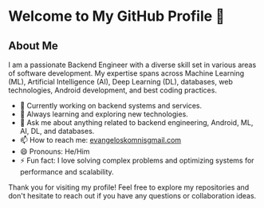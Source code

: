 # Welcome to My GitHub Profile 👋

## About Me

I am a passionate Backend Engineer with a diverse skill set in various areas of software development. My expertise spans across Machine Learning (ML), Artificial Intelligence (AI), Deep Learning (DL), databases, web technologies, Android development, and best coding practices.

- 🔭 Currently working on backend systems and services.
- 🌱 Always learning and exploring new technologies.
- 💬 Ask me about anything related to backend engineering, Android, ML, AI, DL, and databases.
- 📫 How to reach me: [evangeloskomnisgmail.com](mailto:[evangeloskomnisgmail.com)
- 😄 Pronouns: He/Him
- ⚡ Fun fact: I love solving complex problems and optimizing systems for performance and scalability.

Thank you for visiting my profile! Feel free to explore my repositories and don't hesitate to reach out if you have any questions or collaboration ideas.
